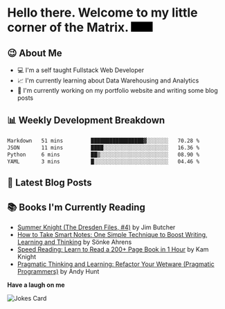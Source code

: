 # Hello there. Welcome to my little corner of the Matrix. <img src="./images/matrix.gif" width="50px">

## :wink: About Me
- :computer: I'm a self taught Fullstack Web Developer
- :chart_with_upwards_trend: I'm currently learning about Data Warehousing and Analytics
- :bookmark_tabs: I'm currently working on my portfolio website and writing some blog posts

## :bar_chart: Weekly Development Breakdown
<!--START_SECTION:waka-->

```text
Markdown   51 mins         █████████████████▓░░░░░░░   70.28 %
JSON       11 mins         ████░░░░░░░░░░░░░░░░░░░░░   16.36 %
Python     6 mins          ██▒░░░░░░░░░░░░░░░░░░░░░░   08.90 %
YAML       3 mins          █░░░░░░░░░░░░░░░░░░░░░░░░   04.46 %
```

<!--END_SECTION:waka-->

## :memo: Latest Blog Posts
<!-- BLOG-POST-LIST:START -->
<!-- BLOG-POST-LIST:END -->

## :books: Books I'm Currently Reading
<!-- GOODREADS-LIST:START -->
- [Summer Knight (The Dresden Files, #4)](https://www.goodreads.com/review/show/4779404917?utm_medium=api&utm_source=rss) by Jim Butcher
- [How to Take Smart Notes: One Simple Technique to Boost Writing, Learning and Thinking](https://www.goodreads.com/review/show/4756092681?utm_medium=api&utm_source=rss) by Sönke Ahrens
- [Speed Reading: Learn to Read a 200+ Page Book in 1 Hour](https://www.goodreads.com/review/show/4756548621?utm_medium=api&utm_source=rss) by Kam Knight
- [Pragmatic Thinking and Learning: Refactor Your Wetware (Pragmatic Programmers)](https://www.goodreads.com/review/show/4445756231?utm_medium=api&utm_source=rss) by Andy Hunt
<!-- GOODREADS-LIST:END -->

**Have a laugh on me**

<img src="https://readme-jokes.vercel.app/api" alt="Jokes Card" />